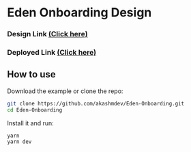 # Eden Onboarding Design

### Design Link [(Click here)](https://dribbble.com/shots/15669113-Onboarding-Exploration/attachments/7464145?mode=media)

### Deployed Link [(Click here)](https://eden-one.vercel.app/)

## How to use

Download the example or clone the repo:

<!-- #default-branch-switch -->

```sh
git clone https://github.com/akashmdev/Eden-Onboarding.git
cd Eden-Onboarding
```

Install it and run:

```sh
yarn
yarn dev
```
